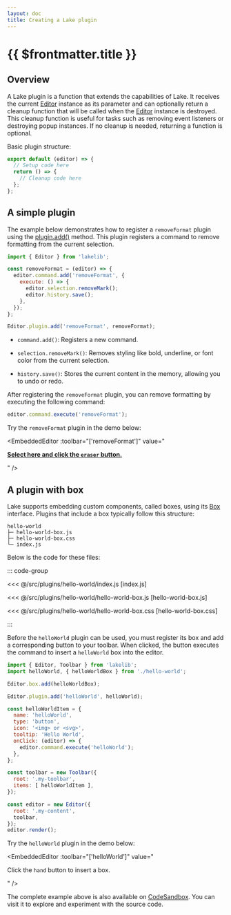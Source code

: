 ```yaml
---
layout: doc
title: Creating a Lake plugin
---
```


# {{ $frontmatter.title }}

## Overview

A Lake plugin is a function that extends the capabilities of Lake. It receives the current [Editor](/reference/editor.md) instance as its parameter and can optionally return a cleanup function that will be called when the [Editor](/reference/editor.md) instance is destroyed. This cleanup function is useful for tasks such as removing event listeners or destroying popup instances. If no cleanup is needed, returning a function is optional.


Basic plugin structure:

```js
export default (editor) => {
  // Setup code here
  return () => {
    // Cleanup code here
  };
};
```


## A simple plugin

The example below demonstrates how to register a `removeFormat` plugin using the [plugin.add()](/reference/plugin.md#add) method. This plugin registers a command to remove formatting from the current selection.

```js
import { Editor } from 'lakelib';

const removeFormat = (editor) => {
  editor.command.add('removeFormat', {
    execute: () => {
      editor.selection.removeMark();
      editor.history.save();
    },
  });
};

Editor.plugin.add('removeFormat', removeFormat);
```

* `command.add()`: Registers a new command.

* `selection.removeMark()`: Removes styling like bold, underline, or font color from the current selection.

* `history.save()`: Stores the current content in the memory, allowing you to undo or redo.

After registering the `removeFormat` plugin, you can remove formatting by executing the following command:

```js
editor.command.execute('removeFormat');
```

Try the `removeFormat` plugin in the demo below:

<EmbeddedEditor :toolbar="['removeFormat']" value="
<p><strong><u>Select here and click the <code>eraser</code> button.</u></strong></p>
" />


## A plugin with box

Lake supports embedding custom components, called boxes, using its [Box](/reference/box.md) interface. Plugins that include a box typically follow this structure:

```
hello-world
├─ hello-world-box.js
├─ hello-world-box.css
└─ index.js
```

Below is the code for these files:

::: code-group

<<< @/src/plugins/hello-world/index.js [index.js]

<<< @/src/plugins/hello-world/hello-world-box.js [hello-world-box.js]

<<< @/src/plugins/hello-world/hello-world-box.css [hello-world-box.css]

:::

Before the `helloWorld` plugin can be used, you must register its box and add a corresponding button to your toolbar. When clicked, the button executes the command to insert a `helloWorld` box into the editor.

```js
import { Editor, Toolbar } from 'lakelib';
import helloWorld, { helloWorldBox } from './hello-world';

Editor.box.add(helloWorldBox);

Editor.plugin.add('helloWorld', helloWorld);

const helloWorldItem = {
  name: 'helloWorld',
  type: 'button',
  icon: '<img> or <svg>',
  tooltip: 'Hello World',
  onClick: (editor) => {
    editor.command.execute('helloWorld');
  },
};

const toolbar = new Toolbar({
  root: '.my-toolbar',
  items: [ helloWorldItem ],
});

const editor = new Editor({
  root: '.my-content',
  toolbar,
});
editor.render();
```

Try the `helloWorld` plugin in the demo below:

<EmbeddedEditor :toolbar="['helloWorld']" value="
<p>Click the <code>hand</code> button to insert a box.</p>
" />

The complete example above is also available on [CodeSandbox](https://codesandbox.io/embed/s2wjyf?module=/src/index.js). You can visit it to explore and experiment with the source code.
